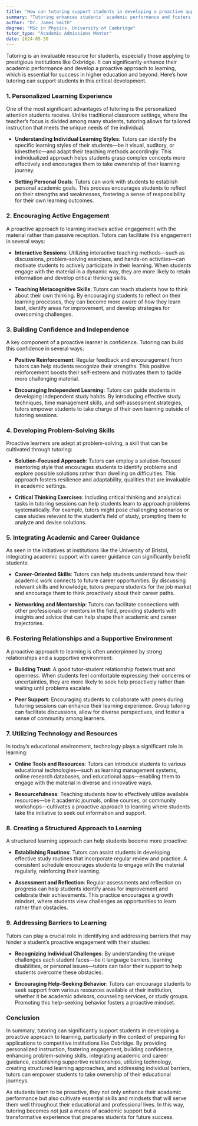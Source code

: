 ```yaml
---
title: "How can tutoring support students in developing a proactive approach to learning?"
summary: "Tutoring enhances students' academic performance and fosters a proactive learning approach through personalized instruction tailored to individual needs."
author: "Dr. James Smith"
degree: "MSc in Physics, University of Cambridge"
tutor_type: "Academic Admissions Mentor"
date: 2024-05-30
---
```


Tutoring is an invaluable resource for students, especially those applying to prestigious institutions like Oxbridge. It can significantly enhance their academic performance and develop a proactive approach to learning, which is essential for success in higher education and beyond. Here’s how tutoring can support students in this critical development.

### 1. Personalized Learning Experience

One of the most significant advantages of tutoring is the personalized attention students receive. Unlike traditional classroom settings, where the teacher’s focus is divided among many students, tutoring allows for tailored instruction that meets the unique needs of the individual.

- **Understanding Individual Learning Styles**: Tutors can identify the specific learning styles of their students—be it visual, auditory, or kinesthetic—and adapt their teaching methods accordingly. This individualized approach helps students grasp complex concepts more effectively and encourages them to take ownership of their learning journey.

- **Setting Personal Goals**: Tutors can work with students to establish personal academic goals. This process encourages students to reflect on their strengths and weaknesses, fostering a sense of responsibility for their own learning outcomes.

### 2. Encouraging Active Engagement

A proactive approach to learning involves active engagement with the material rather than passive reception. Tutors can facilitate this engagement in several ways:

- **Interactive Sessions**: Utilizing interactive teaching methods—such as discussions, problem-solving exercises, and hands-on activities—can motivate students to actively participate in their learning. When students engage with the material in a dynamic way, they are more likely to retain information and develop critical thinking skills.

- **Teaching Metacognitive Skills**: Tutors can teach students how to think about their own thinking. By encouraging students to reflect on their learning processes, they can become more aware of how they learn best, identify areas for improvement, and develop strategies for overcoming challenges.

### 3. Building Confidence and Independence

A key component of a proactive learner is confidence. Tutoring can build this confidence in several ways:

- **Positive Reinforcement**: Regular feedback and encouragement from tutors can help students recognize their strengths. This positive reinforcement boosts their self-esteem and motivates them to tackle more challenging material.

- **Encouraging Independent Learning**: Tutors can guide students in developing independent study habits. By introducing effective study techniques, time management skills, and self-assessment strategies, tutors empower students to take charge of their own learning outside of tutoring sessions.

### 4. Developing Problem-Solving Skills

Proactive learners are adept at problem-solving, a skill that can be cultivated through tutoring:

- **Solution-Focused Approach**: Tutors can employ a solution-focused mentoring style that encourages students to identify problems and explore possible solutions rather than dwelling on difficulties. This approach fosters resilience and adaptability, qualities that are invaluable in academic settings.

- **Critical Thinking Exercises**: Including critical thinking and analytical tasks in tutoring sessions can help students learn to approach problems systematically. For example, tutors might pose challenging scenarios or case studies relevant to the student’s field of study, prompting them to analyze and devise solutions.

### 5. Integrating Academic and Career Guidance

As seen in the initiatives at institutions like the University of Bristol, integrating academic support with career guidance can significantly benefit students:

- **Career-Oriented Skills**: Tutors can help students understand how their academic work connects to future career opportunities. By discussing relevant skills and knowledge, tutors prepare students for the job market and encourage them to think proactively about their career paths.

- **Networking and Mentorship**: Tutors can facilitate connections with other professionals or mentors in the field, providing students with insights and advice that can help shape their academic and career trajectories.

### 6. Fostering Relationships and a Supportive Environment

A proactive approach to learning is often underpinned by strong relationships and a supportive environment:

- **Building Trust**: A good tutor-student relationship fosters trust and openness. When students feel comfortable expressing their concerns or uncertainties, they are more likely to seek help proactively rather than waiting until problems escalate.

- **Peer Support**: Encouraging students to collaborate with peers during tutoring sessions can enhance their learning experience. Group tutoring can facilitate discussions, allow for diverse perspectives, and foster a sense of community among learners.

### 7. Utilizing Technology and Resources

In today’s educational environment, technology plays a significant role in learning:

- **Online Tools and Resources**: Tutors can introduce students to various educational technologies—such as learning management systems, online research databases, and educational apps—enabling them to engage with the material in diverse and innovative ways.

- **Resourcefulness**: Teaching students how to effectively utilize available resources—be it academic journals, online courses, or community workshops—cultivates a proactive approach to learning where students take the initiative to seek out information and support.

### 8. Creating a Structured Approach to Learning

A structured learning approach can help students become more proactive:

- **Establishing Routines**: Tutors can assist students in developing effective study routines that incorporate regular review and practice. A consistent schedule encourages students to engage with the material regularly, reinforcing their learning.

- **Assessment and Reflection**: Regular assessments and reflection on progress can help students identify areas for improvement and celebrate their achievements. This practice encourages a growth mindset, where students view challenges as opportunities to learn rather than obstacles.

### 9. Addressing Barriers to Learning

Tutors can play a crucial role in identifying and addressing barriers that may hinder a student’s proactive engagement with their studies:

- **Recognizing Individual Challenges**: By understanding the unique challenges each student faces—be it language barriers, learning disabilities, or personal issues—tutors can tailor their support to help students overcome these obstacles.

- **Encouraging Help-Seeking Behavior**: Tutors can encourage students to seek support from various resources available at their institution, whether it be academic advisors, counseling services, or study groups. Promoting this help-seeking behavior fosters a proactive mindset.

### Conclusion

In summary, tutoring can significantly support students in developing a proactive approach to learning, particularly in the context of preparing for applications to competitive institutions like Oxbridge. By providing personalized instruction, fostering engagement, building confidence, enhancing problem-solving skills, integrating academic and career guidance, establishing supportive relationships, utilizing technology, creating structured learning approaches, and addressing individual barriers, tutors can empower students to take ownership of their educational journeys.

As students learn to be proactive, they not only enhance their academic performance but also cultivate essential skills and mindsets that will serve them well throughout their educational and professional lives. In this way, tutoring becomes not just a means of academic support but a transformative experience that prepares students for future success.
    